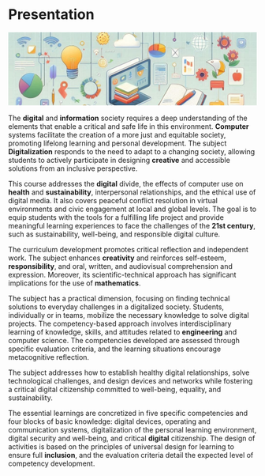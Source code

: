 # Presentation

<img class="rounded" src="images/dig_4ESO.jpeg"/>

The **digital** and **information** society requires a deep understanding of the elements that enable a critical and safe life in this environment. **Computer** systems facilitate the creation of a more just and equitable society, promoting lifelong learning and personal development. The subject **Digitalization** responds to the need to adapt to a changing society, allowing students to actively participate in designing **creative** and accessible solutions from an inclusive perspective.

This course addresses the **digital** divide, the effects of computer use on **health** and **sustainability**, interpersonal relationships, and the ethical use of digital media. It also covers peaceful conflict resolution in virtual environments and civic engagement at local and global levels. The goal is to equip students with the tools for a fulfilling life project and provide meaningful learning experiences to face the challenges of the **21st century**, such as sustainability, well-being, and responsible digital culture.

The curriculum development promotes critical reflection and independent work. The subject enhances **creativity** and reinforces self-esteem, **responsibility**, and oral, written, and audiovisual comprehension and expression. Moreover, its scientific-technical approach has significant implications for the use of **mathematics**.

The subject has a practical dimension, focusing on finding technical solutions to everyday challenges in a digitalized society. Students, individually or in teams, mobilize the necessary knowledge to solve digital projects. The competency-based approach involves interdisciplinary learning of knowledge, skills, and attitudes related to **engineering** and computer science. The competencies developed are assessed through specific evaluation criteria, and the learning situations encourage metacognitive reflection.

The subject addresses how to establish healthy digital relationships, solve technological challenges, and design devices and networks while fostering a critical digital citizenship committed to well-being, equality, and sustainability.

The essential learnings are concretized in five specific competencies and four blocks of basic knowledge: digital devices, operating and communication systems, digitalization of the personal learning environment, digital security and well-being, and critical **digital** citizenship. The design of activities is based on the principles of universal design for learning to ensure full **inclusion**, and the evaluation criteria detail the expected level of competency development.